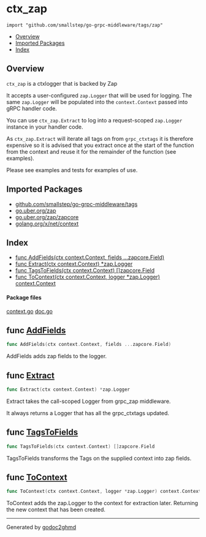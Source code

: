 # ctx_zap
`import "github.com/smallstep/go-grpc-middleware/tags/zap"`

* [Overview](#pkg-overview)
* [Imported Packages](#pkg-imports)
* [Index](#pkg-index)

## <a name="pkg-overview">Overview</a>
`ctx_zap` is a ctxlogger that is backed by Zap

It accepts a user-configured `zap.Logger` that will be used for logging. The same `zap.Logger` will
be populated into the `context.Context` passed into gRPC handler code.

You can use `ctx_zap.Extract` to log into a request-scoped `zap.Logger` instance in your handler code.

As `ctx_zap.Extract` will iterate all tags on from `grpc_ctxtags` it is therefore expensive so it is advised that you
extract once at the start of the function from the context and reuse it for the remainder of the function (see examples).

Please see examples and tests for examples of use.

## <a name="pkg-imports">Imported Packages</a>

- [github.com/smallstep/go-grpc-middleware/tags](./..)
- [go.uber.org/zap](https://godoc.org/go.uber.org/zap)
- [go.uber.org/zap/zapcore](https://godoc.org/go.uber.org/zap/zapcore)
- [golang.org/x/net/context](https://godoc.org/golang.org/x/net/context)

## <a name="pkg-index">Index</a>
* [func AddFields(ctx context.Context, fields ...zapcore.Field)](#AddFields)
* [func Extract(ctx context.Context) \*zap.Logger](#Extract)
* [func TagsToFields(ctx context.Context) []zapcore.Field](#TagsToFields)
* [func ToContext(ctx context.Context, logger \*zap.Logger) context.Context](#ToContext)

#### <a name="pkg-files">Package files</a>
[context.go](./context.go) [doc.go](./doc.go) 

## <a name="AddFields">func</a> [AddFields](./context.go#L23)
``` go
func AddFields(ctx context.Context, fields ...zapcore.Field)
```
AddFields adds zap fields to the logger.

## <a name="Extract">func</a> [Extract](./context.go#L35)
``` go
func Extract(ctx context.Context) *zap.Logger
```
Extract takes the call-scoped Logger from grpc_zap middleware.

It always returns a Logger that has all the grpc_ctxtags updated.

## <a name="TagsToFields">func</a> [TagsToFields](./context.go#L48)
``` go
func TagsToFields(ctx context.Context) []zapcore.Field
```
TagsToFields transforms the Tags on the supplied context into zap fields.

## <a name="ToContext">func</a> [ToContext](./context.go#L59)
``` go
func ToContext(ctx context.Context, logger *zap.Logger) context.Context
```
ToContext adds the zap.Logger to the context for extraction later.
Returning the new context that has been created.

- - -
Generated by [godoc2ghmd](https://github.com/GandalfUK/godoc2ghmd)
